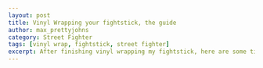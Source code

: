 ```yaml
---
layout: post
title: Vinyl Wrapping your fightstick, the guide
author: max_prettyjohns
category: Street Fighter
tags: [vinyl wrap, fightstick, street fighter]
excerpt: After finishing vinyl wrapping my fightstick, here are some tips to help you on a similiar endevour
---
```


